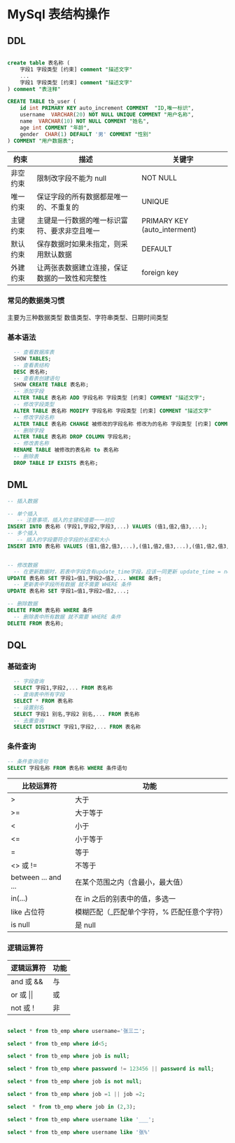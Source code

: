 # MySql 表结构操作

## DDL

```sql

create table 表名称 (
    字段1 字段类型 [约束] comment "描述文字"
    ...
    字段1 字段类型 [约束] comment "描述文字"
) comment "表注释"

CREATE TABLE tb_user (
	id int PRIMARY KEY auto_increment COMMENT  "ID,唯一标识",
	username  VARCHAR(20) NOT NULL UNIQUE COMMENT "用户名称",
	name  VARCHAR(10) NOT NULL COMMENT "姓名",
	age int COMMENT "年龄",
	gender  CHAR(1) DEFAULT '男' COMMENT "性别"
) COMMENT "用户数据表";
```

| 约束     | 描述                                           | 关键字                       |
| -------- | ---------------------------------------------- | ---------------------------- |
| 非空约束 | 限制改字段不能为 null                          | NOT NULL                     |
| 唯一约束 | 保证字段的所有数据都是唯一的、不重复的         | UNIQUE                       |
| 主键约束 | 主键是一行数据的唯一标识富符、要求非空且唯一   | PRIMARY KEY (auto_interment) |
| 默认约束 | 保存数据时如果未指定，则采用默认数据           | DEFAULT                      |
| 外建约束 | 让两张表数据建立连接，保证数据的一致性和完整性 | foreign key                  |

### 常见的数据类习惯

主要为三种数据类型 数值类型、字符串类型、日期时间类型

### 基本语法

```sql
  -- 查看数据库表
  SHOW TABLES;
  -- 查看表结构
  DESC 表名称;
  -- 查看表创建语句
  SHOW CREATE TABLE 表名称;
  -- 添加字段
  ALTER TABLE 表名称 ADD 字段名称 字段类型 [约束] COMMENT "描述文字";
  -- 修改字段类型
  ALTER TABLE 表名称 MODIFY 字段名称 字段类型 [约束] COMMENT "描述文字"
  -- 修改字段名称
  ALTER TABLE 表名称 CHANGE 被修改的字段名称 修改为的名称 字段类型 [约束] COMMENT "描述文字"
  -- 删除字段
  ALTER TABLE 表名称 DROP COLUMN 字段名称;
  -- 修改表名称
  RENAME TABLE 被修改的表名称 to 表名称
  -- 删除表
  DROP TABLE IF EXISTS 表名称;
```

## DML

```sql
-- 插入数据

-- 单个插入
   -- 注意事项，插入的主键和值要一一对应
INSERT INTO 表名称 (字段1,字段2,字段3,...) VALUES (值1,值2,值3,...);
-- 多个插入
   -- 插入的字段要符合字段的长度和大小
INSERT INTO 表名称 VALUES (值1,值2,值3,...),(值1,值2,值3,...),(值1,值2,值3,...);


-- 修改数据
  -- 在更新数据时，若表中字段含有update_time字段，应该一同更新 update_time = now()
UPDATE 表名称 SET 字段1=值1,字段2=值2,... WHERE 条件;
  -- 更新表中字段所有数据 就不需要 WHERE 条件
UPDATE 表名称 SET 字段1=值1,字段2=值2,...;

-- 删除数据
DELETE FROM 表名称 WHERE 条件
  -- 删除表中所有数据 就不需要 WHERE 条件
DELETE FROM 表名称;
```

## DQL

### 基础查询

```sql
  -- 字段查询
  SELECT 字段1,字段2,... FROM 表名称
  -- 查询表中所有字段
  SELECT * FROM 表名称
  -- 设置别名
  SELECT 字段1 别名,字段2 别名,... FROM 表名称
  -- 去重查询
  SELECT DISTINCT 字段1,字段2,... FROM 表名称

```

### 条件查询

```sql
-- 条件查询语句
SELECT 字段名称 FROM 表名称 WHERE 条件语句
```

| 比较运算符          | 功能                                         |
| ------------------- | -------------------------------------------- |
| >                   | 大于                                         |
| >=                  | 大于等于                                     |
| <                   | 小于                                         |
| <=                  | 小于等于                                     |
| =                   | 等于                                         |
| <> 或 !=            | 不等于                                       |
| between ... and ... | 在某个范围之内（含最小，最大值）             |
| in(...)             | 在 in 之后的别表中的值，多选一               |
| like 占位符         | 模糊匹配（\_匹配单个字符，% 匹配任意个字符） |
| is null             | 是 null                                      |

### 逻辑运算符

| 逻辑运算符 | 功能 |
| ---------- | ---- |
| and 或 &&  | 与   |
| or 或 \|\| | 或   |
| not 或 !   | 非   |

```sql

select * from tb_emp where username='张三二';

select * from tb_emp where id<5;

select * from tb_emp where job is null;

select * from tb_emp where password != 123456 || password is null;

select * from tb_emp where job is not null;

select * from tb_emp where job =1 || job =2;

select  * from tb_emp where job in (2,3);

select * from tb_emp where username like '___';

select * from tb_emp where username like '张%'
```
